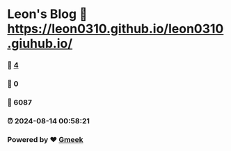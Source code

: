 # Leon's Blog :link: https://leon0310.github.io/leon0310.giuhub.io/ 
### :page_facing_up: [4](https://leon0310.github.io/leon0310.giuhub.io//tag.html) 
### :speech_balloon: 0 
### :hibiscus: 6087 
### :alarm_clock: 2024-08-14 00:58:21 
### Powered by :heart: [Gmeek](https://github.com/Meekdai/Gmeek)
